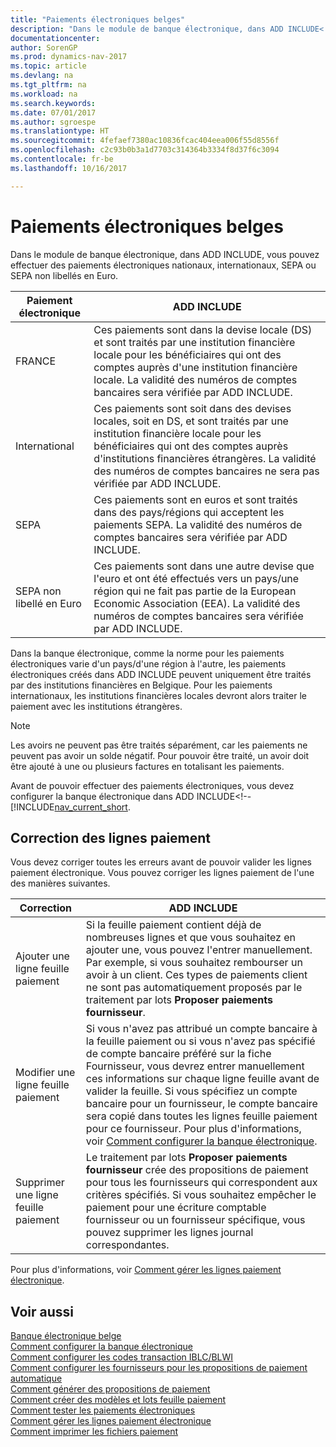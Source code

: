 ```yaml
---
title: "Paiements électroniques belges"
description: "Dans le module de banque électronique, dans ADD INCLUDE<!--[!INCLUDE[nav_current_short](../../includes/nav_current_short_md.md)]-->, vous pouvez effectuer des paiements électroniques nationaux, internationaux, SEPA ou SEPA non libellés en Euro."
documentationcenter: 
author: SorenGP
ms.prod: dynamics-nav-2017
ms.topic: article
ms.devlang: na
ms.tgt_pltfrm: na
ms.workload: na
ms.search.keywords: 
ms.date: 07/01/2017
ms.author: sgroespe
ms.translationtype: HT
ms.sourcegitcommit: 4fefaef7380ac10836fcac404eea006f55d8556f
ms.openlocfilehash: c2c93b0b3a1d7703c314364b3334f8d37f6c3094
ms.contentlocale: fr-be
ms.lasthandoff: 10/16/2017

---
```

# <a name="belgian-electronic-payments"></a>Paiements électroniques belges
Dans le module de banque électronique, dans ADD INCLUDE<!--[!INCLUDE[nav_current_short](../../includes/nav_current_short_md.md)]-->, vous pouvez effectuer des paiements électroniques nationaux, internationaux, SEPA ou SEPA non libellés en Euro.  
  
|Paiement électronique|ADD INCLUDE<!--[!INCLUDE[bp_tabledescription](../../includes/bp_tabledescription_md.md)]-->|  
|------------------------|---------------------------------------|  
|FRANCE|Ces paiements sont dans la devise locale (DS) et sont traités par une institution financière locale pour les bénéficiaires qui ont des comptes auprès d'une institution financière locale. La validité des numéros de comptes bancaires sera vérifiée par ADD INCLUDE<!--[!INCLUDE[nav_current_short](../../includes/nav_current_short_md.md)]-->.|  
|International|Ces paiements sont soit dans des devises locales, soit en DS, et sont traités par une institution financière locale pour les bénéficiaires qui ont des comptes auprès d'institutions financières étrangères. La validité des numéros de comptes bancaires ne sera pas vérifiée par ADD INCLUDE<!--[!INCLUDE[nav_current_short](../../includes/nav_current_short_md.md)]-->.|  
|SEPA|Ces paiements sont en euros et sont traités dans des pays/régions qui acceptent les paiements SEPA. La validité des numéros de comptes bancaires sera vérifiée par ADD INCLUDE<!--[!INCLUDE[nav_current_short](../../includes/nav_current_short_md.md)]-->.|  
|SEPA non libellé en Euro|Ces paiements sont dans une autre devise que l'euro et ont été effectués vers un pays/une région qui ne fait pas partie de la European Economic Association (EEA). La validité des numéros de comptes bancaires sera vérifiée par ADD INCLUDE<!--[!INCLUDE[nav_current_short](../../includes/nav_current_short_md.md)]-->.|  
  
 Dans la banque électronique, comme la norme pour les paiements électroniques varie d'un pays/d'une région à l'autre, les paiements électroniques créés dans ADD INCLUDE<!--[!INCLUDE[nav_current_short](../../includes/nav_current_short_md.md)]--> peuvent uniquement être traités par des institutions financières en Belgique. Pour les paiements internationaux, les institutions financières locales devront alors traiter le paiement avec les institutions étrangères.  
  
> [!NOTE]  
>  Les avoirs ne peuvent pas être traités séparément, car les paiements ne peuvent pas avoir un solde négatif. Pour pouvoir être traité, un avoir doit être ajouté à une ou plusieurs factures en totalisant les paiements.  
  
 Avant de pouvoir effectuer des paiements électroniques, vous devez configurer la banque électronique dans ADD INCLUDE<!--[!INCLUDE[nav_current_short](how-to-set-up-electronic-banking.md).  
  
## <a name="correcting-payment-lines"></a>Correction des lignes paiement  
 Vous devez corriger toutes les erreurs avant de pouvoir valider les lignes paiement électronique. Vous pouvez corriger les lignes paiement de l'une des manières suivantes.  
  
|Correction|ADD INCLUDE<!--[!INCLUDE[bp_tabledescription](../../includes/bp_tabledescription_md.md)]-->|  
|----------------|---------------------------------------|  
|Ajouter une ligne feuille paiement|Si la feuille paiement contient déjà de nombreuses lignes et que vous souhaitez en ajouter une, vous pouvez l'entrer manuellement. Par exemple, si vous souhaitez rembourser un avoir à un client. Ces types de paiements client ne sont pas automatiquement proposés par le traitement par lots **Proposer paiements fournisseur**.|  
|Modifier une ligne feuille paiement|Si vous n'avez pas attribué un compte bancaire à la feuille paiement ou si vous n'avez pas spécifié de compte bancaire préféré sur la fiche Fournisseur, vous devrez entrer manuellement ces informations sur chaque ligne feuille avant de valider la feuille. Si vous spécifiez un compte bancaire pour un fournisseur, le compte bancaire sera copié dans toutes les lignes feuille paiement pour ce fournisseur. Pour plus d'informations, voir [Comment configurer la banque électronique](how-to-set-up-electronic-banking.md).|  
|Supprimer une ligne feuille paiement|Le traitement par lots **Proposer paiements fournisseur** crée des propositions de paiement pour tous les fournisseurs qui correspondent aux critères spécifiés. Si vous souhaitez empêcher le paiement pour une écriture comptable fournisseur ou un fournisseur spécifique, vous pouvez supprimer les lignes journal correspondantes.|  
  
 Pour plus d'informations, voir [Comment gérer les lignes paiement électronique](how-to-manage-electronic-payment-lines.md).  
  
## <a name="see-also"></a>Voir aussi  
 [Banque électronique belge](belgian-electronic-banking.md)   
 [Comment configurer la banque électronique](how-to-set-up-electronic-banking.md)   
 [Comment configurer les codes transaction IBLC/BLWI](how-to-set-up-iblc-blwi-transaction-codes.md)   
 [Comment configurer les fournisseurs pour les propositions de paiement automatique](how-to-set-up-vendors-for-automatic-payment-suggestions.md)   
 [Comment générer des propositions de paiement](how-to-generate-payment-suggestions.md)   
 [Comment créer des modèles et lots feuille paiement](how-to-create-payment-journal-templates-and-batches.md)   
 [Comment tester les paiements électroniques](how-to-test-electronic-payments.md)   
 [Comment gérer les lignes paiement électronique](how-to-manage-electronic-payment-lines.md)   
 [Comment imprimer les fichiers paiement](how-to-print-payment-files.md)
